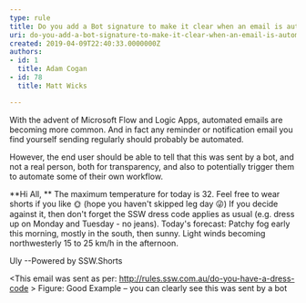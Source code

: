 ```yaml
---
type: rule
title: Do you add a Bot signature to make it clear when an email is automated?
uri: do-you-add-a-bot-signature-to-make-it-clear-when-an-email-is-automated
created: 2019-04-09T22:40:33.0000000Z
authors:
- id: 1
  title: Adam Cogan
- id: 78
  title: Matt Wicks

---
```


 
​With the advent of Microsoft Flow and Logic Apps, automated emails are becoming more common. And in fact any reminder or notification email you find yourself sending regularly should probably be automated.

However, the end user should be able to tell that this was sent by a bot, and not a real person, both for transparency, and also to potentially trigger them to automate some of their own workflow.​
 
**Hi All,
**
The maximum temperature for today is 32.
Feel free to wear shorts if you like 🌞 (hope you haven't skipped leg day 😜)​
If you decide against it, then don't forget the SSW dress code applies as usual (e.g. dress up on Monday and Tuesday - no jeans).
Today's forecast:
Patchy fog early this morning, mostly in the south, then sunny. Light winds becoming northwesterly 15 to 25 km/h in the afternoon.

Uly
--Powered by SSW.Shorts

&lt;This email was sent as per: http://rules.ssw.com.au/do-you-have-a-dress-code &gt;
​​Figure: Good Example – you can clearly see this was sent by a bot

